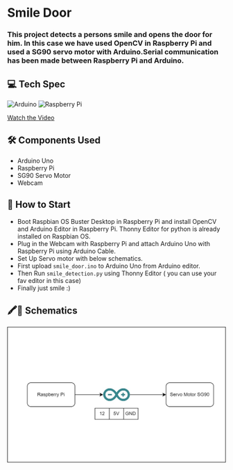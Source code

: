 # Smile Door

### This project detects a persons smile and opens the door for him. In this case we have used OpenCV in Raspberry Pi and used a SG90 servo motor with Arduino.Serial communication has been made between Raspberry Pi and Arduino.

## 💻 Tech Spec

![Arduino](https://img.shields.io/badge/Arduino-00979D?style=for-the-badge&logo=Arduino&logoColor=white) ![Raspberry Pi](https://img.shields.io/badge/Raspberry%20Pi-A22846?style=for-the-badge&logo=Raspberry%20Pi&logoColor=white)

[Watch the Video](https://youtu.be/4RrMKNeumP0)

## 🛠 Components Used

- Arduino Uno
- Raspberry Pi
- SG90 Servo Motor
- Webcam

## 🚀 How to Start

- Boot Raspbian OS Buster Desktop in Raspberry Pi and install OpenCV and Arduino Editor in Raspberry Pi. Thonny Editor for python is already installed on Raspbian OS.
- Plug in the Webcam with Raspberry Pi and attach Arduino Uno with Raspberry Pi using Arduino Cable.
- Set Up Servo motor with below schematics.
- First upload `smile_door.ino` to Arduino Uno from Arduino editor.
- Then Run `smile_detection.py` using Thonny Editor ( you can use your fav editor in this case)
- Finally just smile :) 

## 🖍📐 Schematics


![Schematic](circuit_diagram.jpg)
